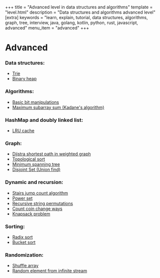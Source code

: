 +++
title = "Advanced level in data structures and algorithms"
template = "level.html"
description = "Data structures and algorithms advanced level"
[extra]
    keywords = "learn, explain, tutorial, data structures, algorithms, graph, tree, interview, java, golang, kotlin, python, rust, javascript, advanced"
    menu_item = "advanced"
+++

# Advanced

### Data structures:
- [Trie](/advanced/trie)
- [Binary heap](/advanced/binary-heap)

### Algorithms:
- [Basic bit manipulations](/advanced/bit-manipulations)
- [Maximum subarray sum (Kadane's algorithm)](/advanced/maximum-subarray-sum)

### HashMap and doubly linked list:
- [LRU cache](/advanced/lru-cache)

### Graph:
- [Dijstra shortest path in weighted graph](/advanced/dijstra-shortest-path)
- [Topological sort](/advanced/topological-sort)
- [Minimum spanning tree](/advanced/kruskal-minimum-spanning-tree)
- [Disjoint Set (Union find)](/advanced/union-find)

### Dynamic and recursion:
- [Stairs jump count algorithm](/advanced/stairs-jump-algorithm)
- [Power set](/advanced/powerset)
- [Recursive string permutations](/advanced/recursive-string-permutations)
- [Count coin change ways](/advanced/coin-change-count)
- [Knapsack problem](/advanced/knapsack-problem)

### Sorting:
- [Radix sort](/advanced/radix-sort)
- [Bucket sort](/advanced/bucket-sort)

### Randomization:
- [Shuffle array](/advanced/shuffle-array)
- [Random element from infinite stream](/advanced/random-from-stream)
